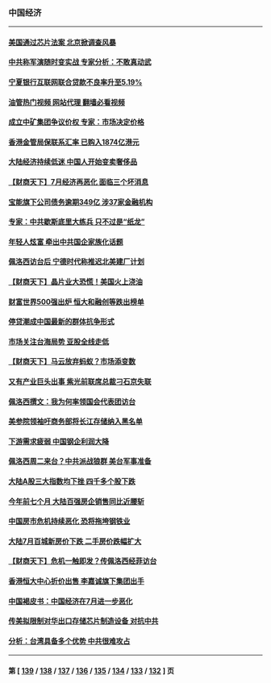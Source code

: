 ### 中国经济
---
#### [美国通过芯片法案 北京掀调查风暴](../../pages/ncid283/n13796506.md?08060845) 
#### [中共称军演随时变实战 专家分析：不敢真动武](../../pages/ncid283/n13796365.md?08060845) 
#### [宁夏银行互联网联合贷款不良率升至5.19%](../../pages/ncid283/n13796222.md?08060845) 
#### [油管热门视频 网站代理 翻墙必看视频](http://209.222.30.114:81/youtube.html?08060845)
#### [成立中矿集团争议价权 专家：市场决定价格](../../pages/ncid283/n13796143.md?08060845) 
#### [香港金管局保联系汇率 已购入1874亿港元](../../pages/ncid283/n13796058.md?08060845) 
#### [大陆经济持续低迷 中国人开始变卖奢侈品](../../pages/ncid283/n13796101.md?08060845) 
#### [【财商天下】7月经济再恶化 面临三个坏消息](../../pages/ncid283/n13795821.md?08060845) 
#### [宝能旗下公司债务逾期349亿 涉37家金融机构](../../pages/ncid283/n13795789.md?08060845) 
#### [专家：中共歇斯底里大练兵 只不过是“纸龙”](../../pages/ncid283/n13795695.md?08060845) 
#### [年轻人炫富 牵出中共国企家族化话题](../../pages/ncid283/n13795235.md?08060845) 
#### [佩洛西访台后 宁德时代称推迟北美建厂计划](../../pages/ncid283/n13794698.md?08060845) 
#### [【财商天下】晶片业大恐慌！美国火上浇油](../../pages/ncid283/n13794888.md?08060845) 
#### [财富世界500强出炉 恒大和融创等跌出榜单](../../pages/ncid283/n13794673.md?08060845) 
#### [停贷潮成中国最新的群体抗争形式](../../pages/ncid283/n13794634.md?08060845) 
#### [市场关注台海局势 亚股全线走低](../../pages/ncid283/n13794444.md?08060845) 
#### [【财商天下】马云放弃蚂蚁？市场添变数](../../pages/ncid283/n13794043.md?08060845) 
#### [又有产业巨头出事 紫光前联席总裁刁石京失联](../../pages/ncid283/n13794049.md?08060845) 
#### [佩洛西撰文：我为何率领国会代表团访台](../../pages/ncid283/n13794094.md?08060845) 
#### [美参院领袖吁商务部将长江存储纳入黑名单](../../pages/ncid283/n13793994.md?08060845) 
#### [下游需求疲弱 中国钢企利润大降](../../pages/ncid283/n13793953.md?08060845) 
#### [佩洛西周二来台？中共派战狼群 美台军事准备](../../pages/ncid283/n13793887.md?08060845) 
#### [大陆A股三大指数均下挫 四千多个股下跌](../../pages/ncid283/n13793786.md?08060845) 
#### [今年前七个月 大陆百强房企销售同比近腰斩](../../pages/ncid283/n13793746.md?08060845) 
#### [中国房市危机持续恶化 恐将拖垮钢铁业](../../pages/ncid283/n13793699.md?08060845) 
#### [大陆7月百城新房价下跌 二手房价跌幅扩大](../../pages/ncid283/n13793232.md?08060845) 
#### [【财商天下】危机一触即发？传佩洛西经菲访台](../../pages/ncid283/n13793484.md?08060845) 
#### [香港恒大中心折价出售 李嘉诚旗下集团出手](../../pages/ncid283/n13793468.md?08060845) 
#### [中国褐皮书：中国经济在7月进一步恶化](../../pages/ncid283/n13793440.md?08060845) 
#### [传美拟限制对华出口存储芯片制造设备 对抗中共](../../pages/ncid283/n13793310.md?08060845) 
#### [分析：台湾具备多个优势 中共很难攻占](../../pages/ncid283/n13793410.md?08060845) 

---
#### 第 [ [139](./139.md?08060845) / [138](./138.md?08060845) / [137](./137.md?08060845) / [136](./136.md?08060845) / [135](./135.md?08060845) / [134](./134.md?08060845) / [133](./133.md?08060845) / [132](./132.md?08060845) ] 页
